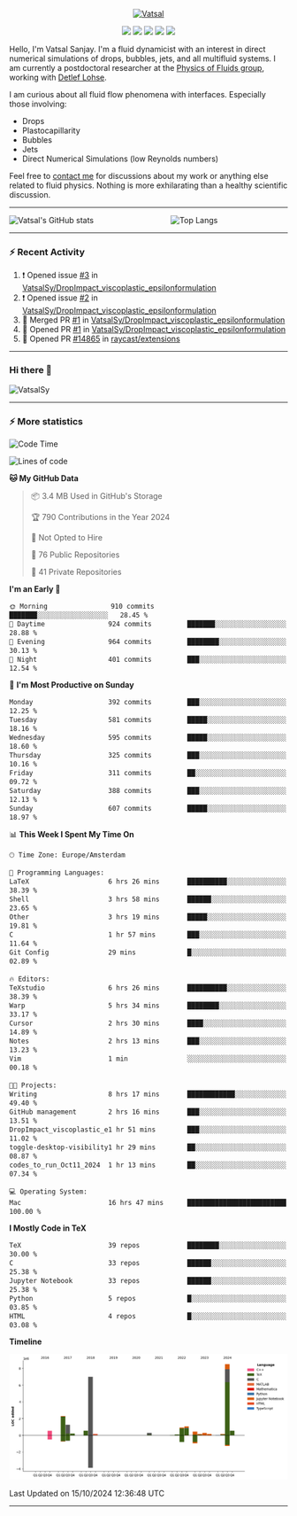 <center>

[<img alt="Vatsal" width="200px" src="https://www.dropbox.com/s/dxyybgtblo8er6h/Logo_Vatsal_Vector.png?raw=1">](https://www.vatsalsanjay.com)

[<img src="https://img.shields.io/badge/googlescholar-4285F4?&style=for-the-badge&logo=googlescholar&logoColor=white">](https://scholar.google.com/citations?hl=en&user=67aQviYAAAAJ)
[<img src="https://img.shields.io/static/v1.svg?&style=for-the-badge&logo=ResearchGate&label=&message=ResearchGate&logoColor=white&color=green">](https://www.researchgate.net/profile/Vatsal-Sanjay-2)
[<img src="https://img.shields.io/badge/twitter-1DA1F2?&style=for-the-badge&logo=twitter&logoColor=white">](https://twitter.com/VatsalSanjay)
[<img src="https://img.shields.io/badge/linkedin-0A66C2?&style=for-the-badge&logo=linkedin">](https://www.linkedin.com/in/vatsalsanjay/)
[<img src="https://img.shields.io/badge/orcid-A6CE39?&style=for-the-badge&logo=orcid&logoColor=white">](https://orcid.org/0000-0002-4293-6099)

</center>

Hello, I'm Vatsal Sanjay. I'm a fluid dynamicist with an interest in direct numerical simulations of drops, bubbles, jets, and all multifluid systems. I am currently a postdoctoral researcher at the [Physics of Fluids group](https://pof.tnw.utwente.nl), working with [Detlef Lohse](https://en.wikipedia.org/wiki/Detlef_Lohse). 

I am curious about all fluid flow phenomena with interfaces. Especially those involving:

- Drops
- Plastocapillarity
- Bubbles
- Jets
- Direct Numerical Simulations (low Reynolds numbers)

Feel free to [contact me](mailto:contact@vatsalsanjay.com) for discussions about my work or anything else related to fluid physics. Nothing is more exhilarating than a healthy scientific discussion.

<!-- ![Vatsal's GitHub stats](https://github-readme-stats-xi-wine-74.vercel.app/api?username=VatsalSy&show_icons=true&theme=vision-friendly-dark)

![Top Langs](https://github-readme-stats-xi-wine-74.vercel.app/api/top-langs/?username=VatsalSy&layout=compact&theme=vision-friendly-dark) -->

---
<div style="display: flex; justify-content: space-between;">
    <img src="https://github-readme-stats-xi-wine-74.vercel.app/api?username=VatsalSy&show_icons=true&theme=vision-friendly-dark" alt="Vatsal's GitHub stats" style="width: 55%;">
    <img src="https://github-readme-stats-xi-wine-74.vercel.app/api/top-langs/?username=VatsalSy&layout=compact&theme=vision-friendly-dark" alt="Top Langs" style="width: 42%;">
</div>

---

### :zap: Recent Activity

<!--START_SECTION:activity-->
1. ❗ Opened issue [#3](https://github.com/VatsalSy/DropImpact_viscoplastic_epsilonformulation/issues/3) in [VatsalSy/DropImpact_viscoplastic_epsilonformulation](https://github.com/VatsalSy/DropImpact_viscoplastic_epsilonformulation)
2. ❗ Opened issue [#2](https://github.com/VatsalSy/DropImpact_viscoplastic_epsilonformulation/issues/2) in [VatsalSy/DropImpact_viscoplastic_epsilonformulation](https://github.com/VatsalSy/DropImpact_viscoplastic_epsilonformulation)
3. 🎉 Merged PR [#1](https://github.com/VatsalSy/DropImpact_viscoplastic_epsilonformulation/pull/1) in [VatsalSy/DropImpact_viscoplastic_epsilonformulation](https://github.com/VatsalSy/DropImpact_viscoplastic_epsilonformulation)
4. 💪 Opened PR [#1](https://github.com/VatsalSy/DropImpact_viscoplastic_epsilonformulation/pull/1) in [VatsalSy/DropImpact_viscoplastic_epsilonformulation](https://github.com/VatsalSy/DropImpact_viscoplastic_epsilonformulation)
5. 💪 Opened PR [#14865](https://github.com/raycast/extensions/pull/14865) in [raycast/extensions](https://github.com/raycast/extensions)
<!--END_SECTION:activity-->
---

### Hi there 👋
<p align="left"> <img src="https://komarev.com/ghpvc/?username=VatsalSy&label=Profile%20views&color=orange&style=for-the-badge" alt="VatsalSy" /> </p>

---
### :zap: More statistics

<!--START_SECTION:waka-->
![Code Time](http://img.shields.io/badge/Code%20Time-394%20hrs%2042%20mins-blue)

![Lines of code](https://img.shields.io/badge/From%20Hello%20World%20I%27ve%20Written-24.5%20million%20lines%20of%20code-blue)

**🐱 My GitHub Data** 

> 📦 3.4 MB Used in GitHub's Storage 
 > 
> 🏆 790 Contributions in the Year 2024
 > 
> 🚫 Not Opted to Hire
 > 
> 📜 76 Public Repositories 
 > 
> 🔑 41 Private Repositories 
 > 
**I'm an Early 🐤** 

```text
🌞 Morning                910 commits         ███████░░░░░░░░░░░░░░░░░░   28.45 % 
🌆 Daytime                924 commits         ███████░░░░░░░░░░░░░░░░░░   28.88 % 
🌃 Evening                964 commits         ████████░░░░░░░░░░░░░░░░░   30.13 % 
🌙 Night                  401 commits         ███░░░░░░░░░░░░░░░░░░░░░░   12.54 % 
```
📅 **I'm Most Productive on Sunday** 

```text
Monday                   392 commits         ███░░░░░░░░░░░░░░░░░░░░░░   12.25 % 
Tuesday                  581 commits         █████░░░░░░░░░░░░░░░░░░░░   18.16 % 
Wednesday                595 commits         █████░░░░░░░░░░░░░░░░░░░░   18.60 % 
Thursday                 325 commits         ███░░░░░░░░░░░░░░░░░░░░░░   10.16 % 
Friday                   311 commits         ██░░░░░░░░░░░░░░░░░░░░░░░   09.72 % 
Saturday                 388 commits         ███░░░░░░░░░░░░░░░░░░░░░░   12.13 % 
Sunday                   607 commits         █████░░░░░░░░░░░░░░░░░░░░   18.97 % 
```


📊 **This Week I Spent My Time On** 

```text
🕑︎ Time Zone: Europe/Amsterdam

💬 Programming Languages: 
LaTeX                    6 hrs 26 mins       ██████████░░░░░░░░░░░░░░░   38.39 % 
Shell                    3 hrs 58 mins       ██████░░░░░░░░░░░░░░░░░░░   23.65 % 
Other                    3 hrs 19 mins       █████░░░░░░░░░░░░░░░░░░░░   19.81 % 
C                        1 hr 57 mins        ███░░░░░░░░░░░░░░░░░░░░░░   11.64 % 
Git Config               29 mins             █░░░░░░░░░░░░░░░░░░░░░░░░   02.89 % 

🔥 Editors: 
TeXstudio                6 hrs 26 mins       ██████████░░░░░░░░░░░░░░░   38.39 % 
Warp                     5 hrs 34 mins       ████████░░░░░░░░░░░░░░░░░   33.17 % 
Cursor                   2 hrs 30 mins       ████░░░░░░░░░░░░░░░░░░░░░   14.89 % 
Notes                    2 hrs 13 mins       ███░░░░░░░░░░░░░░░░░░░░░░   13.23 % 
Vim                      1 min               ░░░░░░░░░░░░░░░░░░░░░░░░░   00.18 % 

🐱‍💻 Projects: 
Writing                  8 hrs 17 mins       ████████████░░░░░░░░░░░░░   49.40 % 
GitHub management        2 hrs 16 mins       ███░░░░░░░░░░░░░░░░░░░░░░   13.51 % 
DropImpact_viscoplastic_e1 hr 51 mins        ███░░░░░░░░░░░░░░░░░░░░░░   11.02 % 
toggle-desktop-visibility1 hr 29 mins        ██░░░░░░░░░░░░░░░░░░░░░░░   08.87 % 
codes_to_run_Oct11_2024  1 hr 13 mins        ██░░░░░░░░░░░░░░░░░░░░░░░   07.34 % 

💻 Operating System: 
Mac                      16 hrs 47 mins      █████████████████████████   100.00 % 
```

**I Mostly Code in TeX** 

```text
TeX                      39 repos            ████████░░░░░░░░░░░░░░░░░   30.00 % 
C                        33 repos            ██████░░░░░░░░░░░░░░░░░░░   25.38 % 
Jupyter Notebook         33 repos            ██████░░░░░░░░░░░░░░░░░░░   25.38 % 
Python                   5 repos             █░░░░░░░░░░░░░░░░░░░░░░░░   03.85 % 
HTML                     4 repos             █░░░░░░░░░░░░░░░░░░░░░░░░   03.08 % 
```



**Timeline**

![Lines of Code chart](https://raw.githubusercontent.com/VatsalSy/VatsalSy/main/assets/bar_graph.png)


 Last Updated on 15/10/2024 12:36:48 UTC
<!--END_SECTION:waka-->
---
